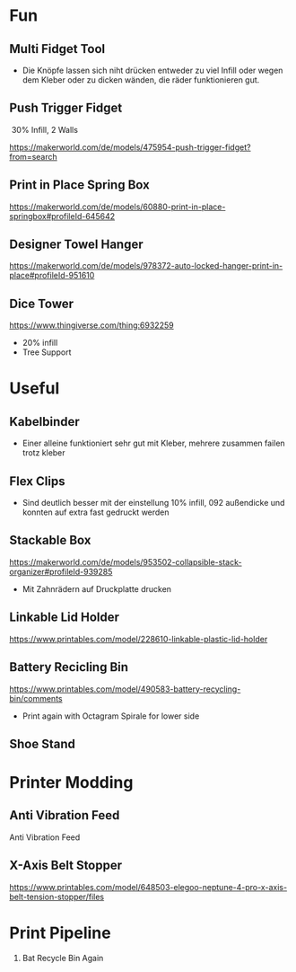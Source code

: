 
# Fun
  
## Multi Fidget Tool

* Die Knöpfe lassen sich niht drücken entweder zu viel Infill oder wegen dem Kleber oder zu dicken wänden, die räder funktionieren gut.
## Push Trigger Fidget

 30% Infill, 2 Walls

https://makerworld.com/de/models/475954-push-trigger-fidget?from=search

## Print in Place Spring Box

https://makerworld.com/de/models/60880-print-in-place-springbox#profileId-645642
## Designer Towel Hanger

https://makerworld.com/de/models/978372-auto-locked-hanger-print-in-place#profileId-951610

## Dice Tower 

https://www.thingiverse.com/thing:6932259

* 20% infill
* Tree Support
# Useful
## Kabelbinder
* Einer alleine funktioniert sehr gut mit Kleber, mehrere zusammen failen trotz kleber
## Flex Clips

* Sind deutlich besser mit der einstellung 10% infill, 092 außendicke und konnten auf extra fast gedruckt werden
## Stackable Box
https://makerworld.com/de/models/953502-collapsible-stack-organizer#profileId-939285
* Mit Zahnrädern auf Druckplatte drucken
## Linkable Lid Holder
https://www.printables.com/model/228610-linkable-plastic-lid-holder
## Battery Recicling Bin
https://www.printables.com/model/490583-battery-recycling-bin/comments
* Print again with Octagram Spirale for lower side
## Shoe Stand

# Printer Modding

## Anti Vibration Feed
Anti Vibration Feed
## X-Axis Belt Stopper
https://www.printables.com/model/648503-elegoo-neptune-4-pro-x-axis-belt-tension-stopper/files
# Print Pipeline
1. Bat Recycle Bin Again